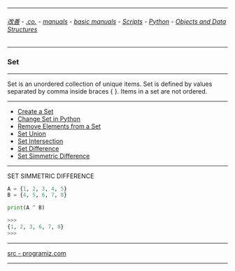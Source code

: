 
---

###### [改善](https://github.com/ttltrk/0C/blob/master/README.MD) - [.co.](https://github.com/ttltrk/PRG/blob/master/CODING.MD) - [manuals](https://github.com/ttltrk/PRG/blob/master/MAN.MD) - [basic manuals](https://github.com/ttltrk/PRG/blob/master/MANUALS.MD) - [Scripts](https://github.com/ttltrk/PRG/blob/master/PY/DOC/SC/SC.MD) - [Python](https://github.com/ttltrk/PRG/blob/master/PY/DOC/OPYM/OPYM.MD) - [Objects and Data Structures](https://github.com/ttltrk/PRG/blob/master/PY/DOC/OPYM/01_OBJ_DS/OBJ_DS.MD)

---

### Set

---

Set is an unordered collection of unique items. Set is defined by values separated by comma inside braces { }. Items in a set are not ordered.

---

* [Create a Set](https://github.com/ttltrk/PRG/blob/master/PY/DOC/OPYM/01_OBJ_DS/SETS/01/CREATE.MD)
* [Change Set in Python](https://github.com/ttltrk/PRG/blob/master/PY/DOC/OPYM/01_OBJ_DS/SETS/02/CHANGE.MD)
* [Remove Elements from a Set](https://github.com/ttltrk/PRG/blob/master/PY/DOC/OPYM/01_OBJ_DS/SETS/03/REM_ELE.MD)
* [Set Union](https://github.com/ttltrk/PRG/blob/master/PY/DOC/OPYM/01_OBJ_DS/SETS/04/UNION.MD)
* [Set Intersection](https://github.com/ttltrk/PRG/blob/master/PY/DOC/OPYM/01_OBJ_DS/SETS/05/INTERSEC.MD)
* [Set Difference](https://github.com/ttltrk/PRG/blob/master/PY/DOC/OPYM/01_OBJ_DS/SETS/06/DIFF.MD)
* [Set Simmetric Difference]()

---

SET SIMMETRIC DIFFERENCE

```python
A = {1, 2, 3, 4, 5}
B = {4, 5, 6, 7, 8}

print(A ^ B)

>>>
{1, 2, 3, 6, 7, 8}
>>>
```

---

[src - programiz.com](https://www.programiz.com/python-programming/set)

---
